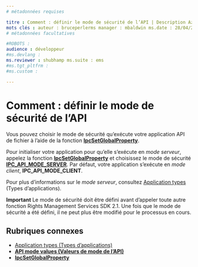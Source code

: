 ```yaml
---
# métadonnées requises

titre : Comment : définir le mode de sécurité de l’API | Description Azure RMS : choisir le mode de sécurité exécuté par votre application API de fichier.
mots clés : auteur : bruceperlerms manager : mbaldwin ms.date : 28/04/2016 ms.topic: article ms.prod: azure ms.service: gestion des droits ms.technology: identité techgroup ms.assetid: 3B088F14-81C5-4C78-8DED-F5F153353EE0
# métadonnées facultatives

#ROBOTS :
audience : développeur
#ms.devlang :
ms.reviewer : shubhamp ms.suite : ems
#ms.tgt_pltfrm :
#ms.custom :

---
```


# Comment : définir le mode de sécurité de l’API

Vous pouvez choisir le mode de sécurité qu’exécute votre application API de fichier à l’aide de la fonction [**IpcSetGlobalProperty**](/rights-management/sdk/2.1/api/win/functions#msipc_ipcsetglobalproperty).

Pour initialiser votre application pour qu’elle s’exécute en *mode serveur*, appelez la fonction [**IpcSetGlobalProperty**](/rights-management/sdk/2.1/api/win/functions#msipc_ipcsetglobalproperty) et choisissez le mode de sécurité [**IPC\_API\_MODE\_SERVER**](/rights-management/sdk/2.1/api/win/api%20mode%20values#msipc_api_mode_values_IPC_API_MODE_SERVER). Par défaut, votre application s’exécute en *mode client*, **IPC\_API\_MODE\_CLIENT**.

Pour plus d’informations sur le *mode serveur*, consultez [Application types](application-types.md) (Types d’applications).

**Important**  Le mode de sécurité doit être défini avant d’appeler toute autre fonction Rights Management Services SDK 2.1. Une fois que le mode de sécurité a été défini, il ne peut plus être modifié pour le processus en cours.

## Rubriques connexes

* [Application types (Types d’applications)](application-types.md)
* [**API mode values (Valeurs de mode de l’API)**](/rights-management/sdk/2.1/api/win/api%20mode%20values#msipc_api_mode_values_IPC_API_MODE_SERVER)
* [**IpcSetGlobalProperty**](/rights-management/sdk/2.1/api/win/functions#msipc_ipcsetglobalproperty)
 

 


<!--HONumber=Jun16_HO2-->


